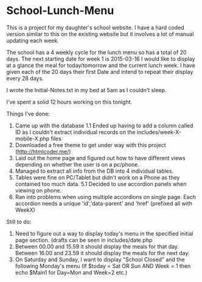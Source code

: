 # School-Lunch-Menu

This is a project for my daughter's school website. I have a hard coded
version similar to this on the existing website but it involves a lot of
manual updating each week.

The school has a 4 weekly cycle for the lunch menu so has a total of 20
days.
The next starting date for week 1 is 2015-03-16
I would like to display at a glance the meal for today/tomorrow and the
current lunch week.
I have given each of the 20 days their first Date and intend to repeat
their display every 28 days.

I wrote the Initial-Notes.txt in my bed at 5am as I couldn't sleep.

I've spent a solid 12 hours working on this tonight.

Things I've done:
1. Came up with the database
1.1 Ended up having to add a column called ID as I couldn't extract
individual records on the includes/week-X-mobile-X.php files
2. Downloaded a free theme to get under way with this project
(http://htmlcoder.me/)
3. Laid out the home page and figured out how to have different views
depending on whether the user is on a pc/phone.
4. Managed to extract all info from the DB into 4 individual tables.
5. Tables were fine on PC/Tablet but didn't work on a Phone as they
contained too much data.
5.1 Decided to use accordion panels when viewing on phone.
6. Ran into problems when using multiple accordions on single page. Each
accordion needs a unique 'id','data-parent' and 'href' (prefixed all
with WeekX)

Still to do:
<ol>
	<li>Need to figure out a way to display today's menu in the specified initial page section. (drafts can be seen in includes/date.php</li>
	<li>Between 00.00 and 15.59 it should display the meals for that day. Between 16.00 and 23.59 it should display the meals for the next day.</li>
	<li>On Saturday and Sunday, I want to display "School Closed" and the following Monday's menu (If $today = Sat OR Sun AND Week = 1 then echo $Main1 for Day=Mon and Week=2 etc.)</li>
</ol>